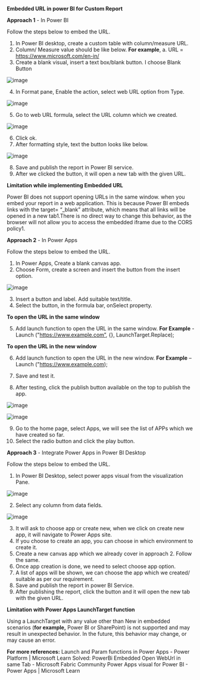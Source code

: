 **Embedded URL in power BI for Custom Report**

**Approach 1**  - In Power BI 

Follow the steps below to embed the URL.
1.	In Power BI desktop, create a custom table with column/measure URL.
2.	Column/ Measure value should be like below.
**For example**,
a.	URL = https://www.microsoft.com/en-in/
3.	Create a blank visual, insert a text box/blank button. I choose Blank Button
 
 ![image](https://github.com/user-attachments/assets/666ce724-4ff4-4718-a2f1-28ba74e060bb)

4.	In Format pane, Enable the action, select web URL option from Type.
   
 ![image](https://github.com/user-attachments/assets/1e649726-6c21-476a-8817-9b3c6c50808f)


5.	Go to web URL formula, select the URL column which we created.
   
 ![image](https://github.com/user-attachments/assets/26a3f0cf-741b-4de3-b634-250d4dbe25c3)

6.	Click ok.
7.	After formatting style, text the button looks like below.
   
 ![image](https://github.com/user-attachments/assets/999da650-7409-4114-bb95-ad18dc59961e)

8.	Save and publish the report in Power BI service.
9.	After we clicked the button, it will open a new tab with the given URL.
    
**Limitation while implementing Embedded URL**

Power BI does not support opening URLs in the same window. when you embed your report in a web application. This is because Power BI embeds links with the target= “_blank” attribute, which means that all links will be opened in a new tab1.There is no direct way to change this behavior, as the browser will not allow you to access the embedded iframe due to the CORS policy1.

**Approach 2** - In Power Apps

Follow the steps below to embed the URL.
1.	In Power Apps, Create a blank canvas app.
2.	Choose Form, create a screen and insert the button from the insert option.
   
 ![image](https://github.com/user-attachments/assets/be33e9d5-892a-4046-b9eb-2c732fb7315c)


3.	Insert a button and label. Add suitable text/title.
4.	Select the button, in the formula bar, onSelect property.

**To open the URL in the same window**

5.	Add launch function to open the URL in the same window.
**For Example** - Launch ("https://www.example.com”, {}, LaunchTarget.Replace);

**To open the URL in the new window**

6.	Add launch function to open the URL in the new window.
**For Example** – Launch ("https://www.example.com);

7.	Save and test it.
8.	After testing, click the publish button available on the top to publish the app.
   
 ![image](https://github.com/user-attachments/assets/32046c28-c3a7-4c33-aa89-0768f377662e)
 

![image](https://github.com/user-attachments/assets/dad8cd22-d8cc-46ab-808b-2f8557ebcca6)

 

9.	Go to the home page, select Apps, we will see the list of APPs which we have created so far.
10.	Select the radio button and click the play button.


**Approach 3** - Integrate Power Apps in Power BI Desktop

Follow the steps below to embed the URL.

1.	In Power BI Desktop, select power apps visual from the visualization Pane.
   
 ![image](https://github.com/user-attachments/assets/690a4562-9609-42d5-98c9-b209fe64113d)

2.	Select any column from data fields.
   
 ![image](https://github.com/user-attachments/assets/bdbed1c4-d38c-4d89-a501-8efa7bf03010)


3.	It will ask to choose app or create new, when we click on create new app, it will navigate to Power Apps site.
4.	If you choose to create an app, you can choose in which environment to create it.
5.	Create a new canvas app which we already cover in approach 2. Follow the same.
6.	Once app creation is done, we need to select choose app option.
7.	A list of apps will be shown, we can choose the app which we created/ suitable as per our requirement.
8.	Save and publish the report in power BI Service.
9.	After publishing the report, click the button and it will open the new tab with the given URL.
    
**Limitation with Power Apps LaunchTarget function**

Using a LaunchTarget with any value other than New in embedded scenarios (**for example,** Power BI or SharePoint) is not supported and may result in unexpected behavior.  In the future, this behavior may change, or may cause an error.


**For more references:**
Launch and Param functions in Power Apps - Power Platform | Microsoft Learn
Solved: PowerBi Embedded Open WebUrl in same Tab - Microsoft Fabric Community
Power Apps visual for Power BI - Power Apps | Microsoft Learn

